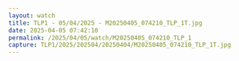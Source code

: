 ```yaml
---
layout: watch
title: TLP1 - 05/04/2025 - M20250405_074210_TLP_1T.jpg
date: 2025-04-05 07:42:10
permalink: /2025/04/05/watch/M20250405_074210_TLP_1
capture: TLP1/2025/202504/20250404/M20250405_074210_TLP_1T.jpg
---
```

